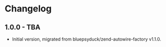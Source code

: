 # Changelog

## 1.0.0 - TBA

- Initial version, migrated from bluepsyduck/zend-autowire-factory v1.1.0. 
